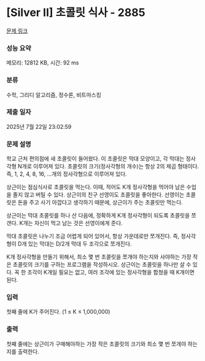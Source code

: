 # [Silver II] 초콜릿 식사 - 2885 

[문제 링크](https://www.acmicpc.net/problem/2885) 

### 성능 요약

메모리: 12812 KB, 시간: 92 ms

### 분류

수학, 그리디 알고리즘, 정수론, 비트마스킹

### 제출 일자

2025년 7월 22일 23:02:59

### 문제 설명

<p>학교 근처 편의점에 새 초콜릿이 들어왔다. 이 초콜릿은 막대 모양이고, 각 막대는 정사각형 N개로 이루어져 있다. 초콜릿의 크기(정사각형의 개수)는 항상 2의 제곱 형태이다. 즉, 1, 2, 4, 8, 16, ...개의 정사각형으로 이루어져 있다.</p>

<p>상근이는 점심식사로 초콜릿을 먹는다. 이때, 적어도 K개 정사각형을 먹어야 남은 수업을 졸지 않고 버틸 수 있다. 상근이의 친구 선영이도 초콜릿을 좋아한다. 선영이는 초콜릿은 돈을 주고 사기 아깝다고 생각하기 때문에, 상근이가 주는 초콜릿만 먹는다.</p>

<p>상근이는 막대 초콜릿를 하나 산 다음에, 정확하게 K개 정사각형이 되도록 초콜릿을 쪼갠다. K개는 자신이 먹고 남는 것은 선영이에게 준다.</p>

<p>막대 초콜릿은 나누기 조금 어렵게 되어 있어서, 항상 가운데로만 쪼개진다. 즉, 정사각형이 D개 있는 막대는 D/2개 막대 두 조각으로 쪼개진다.</p>

<p>K개 정사각형을 만들기 위해서, 최소 몇 번 초콜릿을 쪼개야 하는지와 사야하는 가장 작은 초콜릿의 크기를 구하는 프로그램을 작성하시오. 상근이는 초콜릿을 하나만 살 수 있다. 꼭 한 조각이 K개일 필요는 없고, 여러 조각에 있는 정사각형을 합쳤을 때 K개이면 된다.</p>

### 입력 

 <p>첫째 줄에 K가 주어진다. (1 ≤ K ≤ 1,000,000)</p>

### 출력 

 <p>첫째 줄에는 상근이가 구매해야하는 가장 작은 초콜릿의 크기와 최소 몇 번 쪼개야 하는지를 출력한다.</p>

